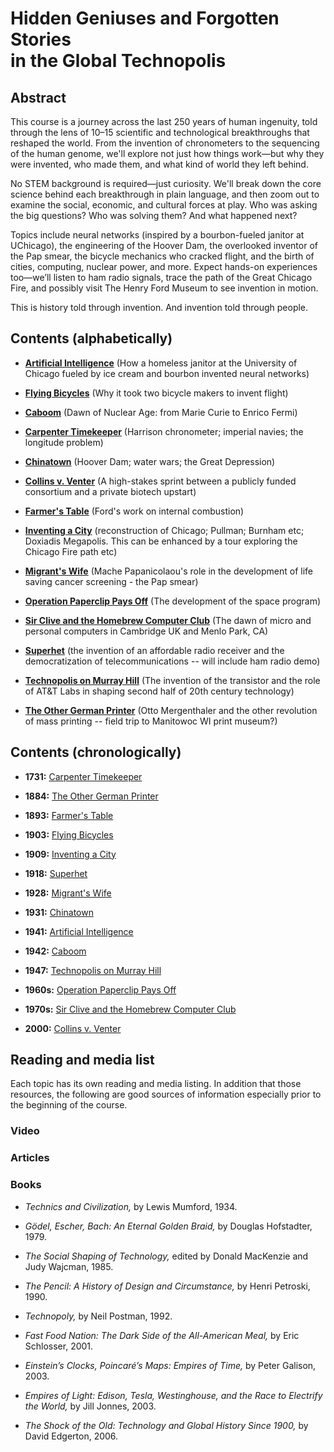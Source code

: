 # Hidden Geniuses and Forgotten Stories<br/>in the Global Technopolis

## Abstract

This course is a journey across the last 250 years of human ingenuity, told through the lens of 10–15 scientific and technological breakthroughs that reshaped the world. From the invention of chronometers to the sequencing of the human genome, we'll explore not just how things work—but why they were invented, who made them, and what kind of world they left behind.

No STEM background is required—just curiosity. We'll break down the core science behind each breakthrough in plain language, and then zoom out to examine the social, economic, and cultural forces at play. Who was asking the big questions? Who was solving them? And what happened next?

Topics include neural networks (inspired by a bourbon-fueled janitor at UChicago), the engineering of the Hoover Dam, the overlooked inventor of the Pap smear, the bicycle mechanics who cracked flight, and the birth of cities, computing, nuclear power, and more. Expect hands-on experiences too—we’ll listen to ham radio signals, trace the path of the Great Chicago Fire, and possibly visit The Henry Ford Museum to see invention in motion.

This is history told through invention. And invention told through people.

## Contents (alphabetically)

* [**Artificial Intelligence**](./topics/ai.md) 
(How a homeless janitor at the University of Chicago fueled by ice cream and bourbon invented neural networks)

* [**Flying Bicycles**](./topics/flying_bicycles.md) 
(Why it took two bicycle makers to invent flight)


* [**Caboom**](./topics/chinatown.md)
(Dawn of Nuclear Age: from Marie Curie to Enrico Fermi)

* [**Carpenter Timekeeper**](./topics/carpenter_timekeeper.md) 
(Harrison chronometer; imperial navies; the longitude problem)

* [**Chinatown**](./topics/chinatown.md) 
(Hoover Dam; water wars; the Great Depression)

* [**Collins v. Venter**](./topics/collins_v_venter.md)
(A high-stakes sprint between a publicly funded consortium and a private biotech upstart)

* [**Farmer's Table**](/topics/farmers_table.md) 
(Ford's work on internal combustion)

* [**Inventing a City**](./topics/inventing_a_city.md) 
(reconstruction of Chicago; Pullman; Burnham etc; Doxiadis Megapolis. This can be enhanced by a tour exploring the Chicago Fire path etc)

* [**Migrant's Wife**](./topics/migrants_wife.md) 
(Mache Papanicolaou's role in the development of life saving cancer screening - the Pap smear)

* [**Operation Paperclip Pays Off**](./topics/operation_paperclip_pays_off.md)
(The development of the space program)

* [**Sir Clive and the Homebrew Computer Club**](./topics/sir_clive_and_the_hcc.md)
(The dawn of micro and personal computers in Cambridge UK and Menlo Park, CA)

* [**Superhet**](./topics/superhet.md) 
(the invention of an affordable radio receiver and the democratization of telecommunications -- will include ham radio demo)

* [**Technopolis on Murray Hill**](./topics/technopolis_on_murray_hill.md)
(The invention of the transistor and the role of AT&T Labs in shaping second half of 20th century technology)

* [**The Other German Printer**](/topics/the_other_german_printer.md) 
(Otto Mergenthaler and the other revolution of mass printing -- field trip to Manitowoc WI print museum?)


## Contents (chronologically)

* **1731:** [Carpenter Timekeeper](./topics/carpenter_timekeeper.md) 
* **1884:** [The Other German Printer](/topics/the_other_german_printer.md) 
* **1893:** [Farmer's Table](/topics/farmers_table.md) 
* **1903:** [Flying Bicycles](./topics/flying_bicycles.md) 

* **1909:** [Inventing a City](./topics/inventing_a_city.md) 
* **1918:** [Superhet](./topics/superhet.md) 
* **1928:** [Migrant's Wife](./topics/migrants_wife.md) 
* **1931:** [Chinatown](./topics/chinatown.md) 
* **1941:** [Artificial Intelligence](./topics/ai.md) 
* **1942:** [Caboom](./topics/chinatown.md)
* **1947:** [Technopolis on Murray Hill](./topics/technopolis_on_murray_hill.md)
* **1960s:** [Operation Paperclip Pays Off](./topics/operation_paperclip_pays_off.md)
* **1970s:** [Sir Clive and the Homebrew Computer Club](./topics/sir_clive_and_the_hcc.md)
* **2000:** [Collins v. Venter](./topics/collins_v_venter.md)




## Reading and media list

Each topic has its own reading and media listing. In addition that those resources, the following are good sources of information especially prior to the beginning of the course.

### Video

### Articles

### Books

* *Technics and Civilization,* by Lewis Mumford, 1934.

* *Gödel, Escher, Bach: An Eternal Golden Braid,* by Douglas Hofstadter, 1979.

* *The Social Shaping of Technology,* edited by Donald MacKenzie and Judy Wajcman, 1985.

* *The Pencil: A History of Design and Circumstance,* by Henri Petroski, 1990.

* *Technopoly,* by Neil Postman, 1992.

* *Fast Food Nation: The Dark Side of the All-American Meal,* by Eric Schlosser, 2001.

* *Einstein’s Clocks, Poincaré’s Maps: Empires of Time,* by Peter Galison, 2003.

* *Empires of Light: Edison, Tesla, Westinghouse, and the Race to Electrify the World,* by Jill Jonnes, 2003.

* *The Shock of the Old: Technology and Global History Since 1900,* by David Edgerton, 2006.
